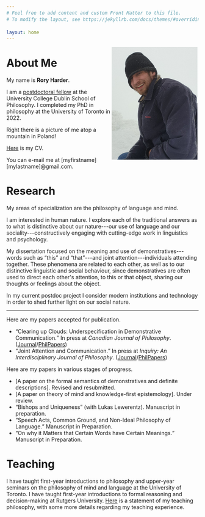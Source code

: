 ```yaml
---
# Feel free to add content and custom Front Matter to this file.
# To modify the layout, see https://jekyllrb.com/docs/themes/#overriding-theme-defaults

layout: home
---
```


<center><img src="mountpicture3.png" alt="me on a mountain" width="225" height="auto" hspace="3" style="float:right"></center>

# About Me

My name is <b>Rory Harder</b>.

I am a <a href="https://www.ucd.ie/philosophy/research/postdoctoralfellowshipprojects/">postdoctoral fellow</a> at the University College Dublin School of Philosophy. I completed my PhD in philosophy at the University of Toronto in 2022.

Right there is a picture of me atop a mountain in Poland!

<a href="rh-cv.pdf">Here</a> is my CV.

You can e-mail me at [myfirstname][mylastname]@gmail.com.

# Research

My areas of specialization are the philosophy of language and mind.

I am interested in human nature. I explore each of the traditional answers as to what is distinctive about our nature---our use of language and our sociality---constructively engaging with cutting-edge work in linguistics and psychology.

My dissertation focused on the meaning and use of demonstratives---words such as <q>this</q> and <q>that</q>---and joint attention---individuals attending together. These phenomena are related to each other, as well as to our distinctive linguistic and social behaviour, since demonstratives are often used to direct each other's attention, to this or that object, sharing our thoughts or feelings about the object.

In my current postdoc project I consider modern institutions and technology in order to shed further light on our social nature.

<hr>

Here are my papers accepted for publication.

* <q>Clearing up Clouds: Underspecification in Demonstrative Communication.</q> In press at *Canadian Journal of Philosophy*. (<a href="https://doi.org/10.1017/can.2023.26">Journal</a>/<a href="https://philpapers.org/rec/HARCUC">PhilPapers</a>)
* <q>Joint Attention and Communication.</q> In press at *Inquiry: An Interdisciplinary Journal of Philosophy*. (<a href="https://www.tandfonline.com/doi/abs/10.1080/0020174X.2022.2074101">Journal</a>/<a href="https://philpapers.org/rec/HARJAA-6">PhilPapers</a>)

Here are my papers in various stages of progress.

* [A paper on the formal semantics of demonstratives and definite descriptions]. Revised and resubmitted.
* [A paper on theory of mind and knowledge-first epistemology]. Under review.
* <q>Bishops and Uniqueness</q> (with Lukas Lewerentz). Manuscript in preparation.
* <q>Speech Acts, Common Ground, and Non-Ideal Philosophy of Language.</q> Manuscript in Preparation.
* <q>On why it Matters that Certain Words have Certain Meanings.</q> Manuscript in Preparation.

# Teaching

I have taught first-year introductions to philosophy and upper-year seminars on the philosophy of mind and language at the University of Toronto. I have taught first-year introductions to formal reasoning and decision-making at Rutgers University. <a href="rh-teachingstatement.pdf">Here</a> is a statement of my teaching philosophy, with some more details regarding my teaching experience.

<!-- I have taught third-year seminars on <a href="rh-mind-syllabus.pdf">perception</a> and <a href="fpsyll.pdf">Frege's puzzle</a> at the University of Toronto and a first-year <a href="syllabus.pdf">introduction to formal reasoning and decision making</a> at Rutgers University. -->

<!-- As a teaching assistant at the University of Toronto, I have run tutorials for second-year courses on metaphysics and epistemology, ancient philosophy, early modern philosophy, and probability theory; and a first-year introduction to philosophy course. -->





